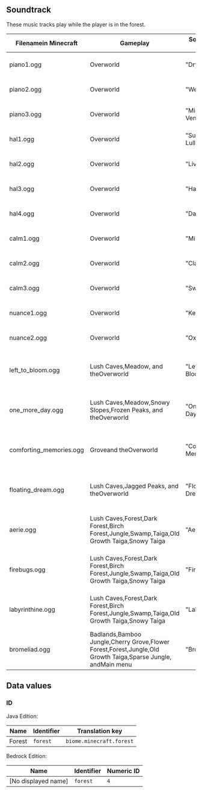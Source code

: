 ## Soundtrack
These music tracks play while the player is in the forest.

| Filenamein Minecraft    | Gameplay                                                                                                     | Soundtrack Title      | Soundtrack                                                 | Track preview | Weight |
|-------------------------|--------------------------------------------------------------------------------------------------------------|-----------------------|------------------------------------------------------------|---------------|--------|
| piano1.ogg              | Overworld                                                                                                    | "Dry Hands"           | Minecraft - Volume AlphaNo. 12                             |               | 1      |
| piano2.ogg              | Overworld                                                                                                    | "Wet Hands"           | Minecraft - Volume AlphaNo. 13                             |               | 1      |
| piano3.ogg              | Overworld                                                                                                    | "Mice on Venus"       | Minecraft - Volume AlphaNo. 11                             |               | 1      |
| hal1.ogg                | Overworld                                                                                                    | "Subwoofer Lullaby"   | Minecraft - Volume AlphaNo. 3                              |               | 1      |
| hal2.ogg                | Overworld                                                                                                    | "Living Mice"         | Minecraft - Volume AlphaNo. 5                              |               | 1      |
| hal3.ogg                | Overworld                                                                                                    | "Haggstrom"           | Minecraft - Volume AlphaNo. 7                              |               | 1      |
| hal4.ogg                | Overworld                                                                                                    | "Danny"               | Minecraft - Volume AlphaNo. 21                             |               | 1      |
| calm1.ogg               | Overworld                                                                                                    | "Minecraft"           | Minecraft - Volume AlphaNo. 8                              |               | 1      |
| calm2.ogg               | Overworld                                                                                                    | "Clark"               | Minecraft - Volume AlphaNo. 14                             |               | 1      |
| calm3.ogg               | Overworld                                                                                                    | "Sweden"              | Minecraft - Volume AlphaNo. 18                             |               | 1      |
| nuance1.ogg             | Overworld                                                                                                    | "Key"                 | Minecraft - Volume AlphaNo. 1                              |               | 1      |
| nuance2.ogg             | Overworld                                                                                                    | "Oxygène"             | Minecraft - Volume AlphaNo. 9                              |               | 1      |
| left_to_bloom.ogg       | Lush Caves,Meadow, and theOverworld                                                                          | "Left to Bloom"       | Minecraft: Caves & Cliffs (Original Game Soundtrack)No. 4  |               | 1      |
| one_more_day.ogg        | Lush Caves,Meadow,Snowy Slopes,Frozen Peaks, and theOverworld                                                | "One More Day"        | Minecraft: Caves & Cliffs (Original Game Soundtrack)No. 6  |               | 1      |
| comforting_memories.ogg | Groveand theOverworld                                                                                        | "Comforting Memories" | Minecraft: Caves & Cliffs (Original Game Soundtrack)No. 9  |               | 1      |
| floating_dream.ogg      | Lush Caves,Jagged Peaks, and theOverworld                                                                    | "Floating Dream"      | Minecraft: Caves & Cliffs (Original Game Soundtrack)No. 8  |               | 1      |
| aerie.ogg               | Lush Caves,Forest,Dark Forest,Birch Forest,Jungle,Swamp,Taiga,Old Growth Taiga,Snowy Taiga                   | "Aerie"               | Minecraft: The Wild Update (Original Game Soundtrack)No. 2 |               | 1      |
| firebugs.ogg            | Lush Caves,Forest,Dark Forest,Birch Forest,Jungle,Swamp,Taiga,Old Growth Taiga,Snowy Taiga                   | "Firebugs"            | Minecraft: The Wild Update (Original Game Soundtrack)No. 1 |               | 1      |
| labyrinthine.ogg        | Lush Caves,Forest,Dark Forest,Birch Forest,Jungle,Swamp,Taiga,Old Growth Taiga,Snowy Taiga                   | "Labyrinthine"        | Minecraft: The Wild Update (Original Game Soundtrack)No. 3 |               | 1      |
| bromeliad.ogg           | Badlands,Bamboo Jungle,Cherry Grove,Flower Forest,Forest,Jungle,Old Growth Taiga,Sparse Jungle, andMain menu | "Bromeliad"           | Minecraft: Trails & Tales (Original Game Soundtrack)No. 3  |               |        |

## Data values
### ID
Java Edition:

| Name   | Identifier | Translation key          |
|--------|------------|--------------------------|
| Forest | `forest`   | `biome.minecraft.forest` |

Bedrock Edition:

| Name                | Identifier | Numeric ID |
|---------------------|------------|------------|
| [No displayed name] | `forest`   | `4`        |


